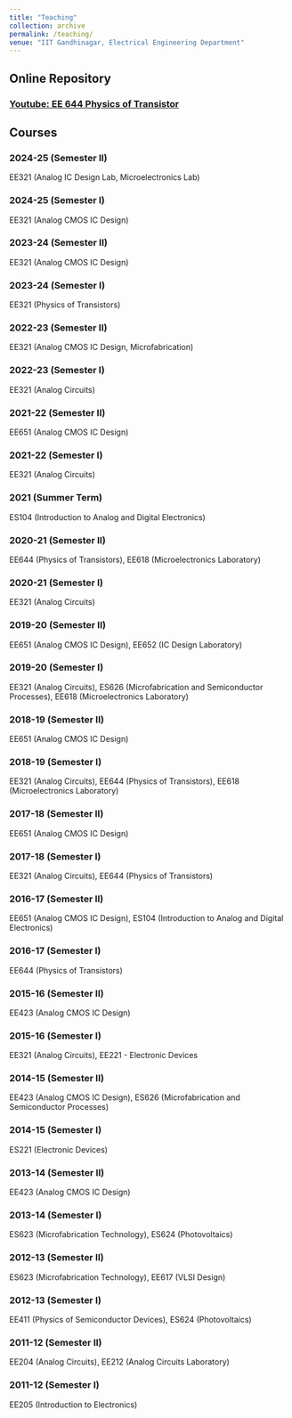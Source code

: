 ```yaml
---
title: "Teaching"
collection: archive
permalink: /teaching/
venue: "IIT Gandhinagar, Electrical Engineering Department"
---
```

## Online Repository
### [Youtube: EE 644 Physics of Transistor](https://youtube.com/playlist?list=PLUSiNOu9YYdTFmI9MYT1CuVDCzavsd7qt&si=5Ch1lfEMcBvsXSeI)

## Courses  
### 2024-25 (Semester II)  
EE321 (Analog IC Design Lab, Microelectronics Lab)  
### 2024-25 (Semester I)  
EE321 (Analog CMOS IC Design)  
### 2023-24 (Semester II)  
EE321 (Analog CMOS IC Design)  
### 2023-24 (Semester I)  
EE321 (Physics of Transistors)  
### 2022-23 (Semester II)  
EE321 (Analog CMOS IC Design, Microfabrication)  
### 2022-23 (Semester I)  
EE321 (Analog Circuits)  
### 2021-22 (Semester II)  
EE651 (Analog CMOS IC Design)  
### 2021-22 (Semester I)  
EE321 (Analog Circuits)  
### 2021 (Summer Term)  
ES104 (Introduction to Analog and Digital Electronics)  
### 2020-21 (Semester II)  
EE644 (Physics of Transistors), EE618 (Microelectronics Laboratory)  
### 2020-21 (Semester I)  
EE321 (Analog Circuits)  
### 2019-20 (Semester II)  
EE651 (Analog CMOS IC Design), EE652 (IC Design Laboratory)  
### 2019-20 (Semester I)  
EE321 (Analog Circuits), ES626 (Microfabrication and Semiconductor Processes), EE618 (Microelectronics Laboratory)  
### 2018-19 (Semester II)  
EE651 (Analog CMOS IC Design)  
### 2018-19 (Semester I)  
EE321 (Analog Circuits), EE644 (Physics of Transistors), EE618 (Microelectronics Laboratory)  
### 2017-18 (Semester II)  
EE651 (Analog CMOS IC Design)  
### 2017-18 (Semester I)  
EE321 (Analog Circuits), EE644 (Physics of Transistors)  
### 2016-17 (Semester II)  
EE651 (Analog CMOS IC Design), ES104 (Introduction to Analog and Digital Electronics)  
### 2016-17 (Semester I)  
EE644 (Physics of Transistors)  
### 2015-16 (Semester II)  
EE423 (Analog CMOS IC Design)  
### 2015-16 (Semester I)  
EE321 (Analog Circuits), EE221 - Electronic Devices  
### 2014-15 (Semester II)  
EE423 (Analog CMOS IC Design), ES626 (Microfabrication and Semiconductor Processes)  
### 2014-15 (Semester I)  
ES221 (Electronic Devices)  
### 2013-14 (Semester II)  
EE423 (Analog CMOS IC Design)  
### 2013-14 (Semester I)  
ES623 (Microfabrication Technology), ES624 (Photovoltaics)  
### 2012-13 (Semester II)  
ES623 (Microfabrication Technology), EE617 (VLSI Design)  
### 2012-13 (Semester I)  
EE411 (Physics of Semiconductor Devices), ES624 (Photovoltaics)   
### 2011-12 (Semester II)  
EE204 (Analog Circuits), EE212 (Analog Circuits Laboratory)  
### 2011-12 (Semester I)  
EE205 (Introduction to Electronics)   

